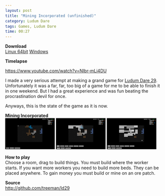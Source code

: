 ```yaml
---
layout: post
title: "Mining Incorporated (unfinished)"
category: Ludum Dare
tags: Games, Ludum Dare
time: 00:27
---
```


**Download**  
[Linux 64bit](https://s3-eu-west-1.amazonaws.com/jonashietala-files/mining_incorporated_ld29_linux64.tgz)
[Windows](https://s3-eu-west-1.amazonaws.com/jonashietala-files/mining_incorporated_ld29_win.zip)

**Timelapse**  

https://www.youtube.com/watch?v=NIbr-mLi4DU

I made a very serious attempt at making a grand game for [Ludum Dare 29][id]. Unfortunately it was a far, far, too big of a game for me to be able to finish it in one weekend. But I had a great experience and was fun beating the procrastination devil for once.

Anyways, this is the state of the game as it is now.

**Mining Incorporated**  
![](/images/ld29/screen1_thumb.png) 
![](/images/ld29/screen2_thumb.png) 
![](/images/ld29/screen3_thumb.png)

**How to play**  
Choose a room, drag to build things. You must build where the worker starts. If you want more workers you need to build more beds. They can be placed anywhere. To gain money you must build or mine on an ore patch.

**Source**   
<http://github.com/treeman/ld29>

[id]: http://www.ludumdare.com/

